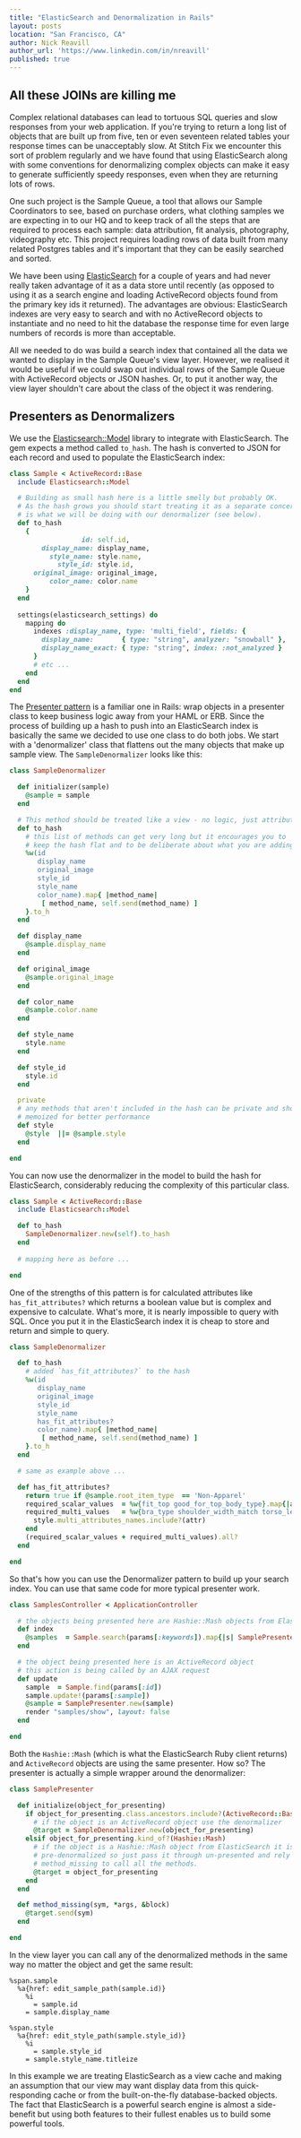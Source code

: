 ```yaml
---
title: "ElasticSearch and Denormalization in Rails"
layout: posts
location: "San Francisco, CA"
author: Nick Reavill
author_url: 'https://www.linkedin.com/in/nreavill'
published: true
---
```


## All these JOINs are killing me

Complex relational databases can lead to tortuous SQL queries and slow
responses from your web application. If you're trying to return a long list of
objects that are built up from five, ten or even seventeen related tables your
response times can be unacceptably slow. At Stitch Fix we encounter this sort of
problem regularly and we have found that using ElasticSearch along with some
conventions for denormalizing complex objects can make it easy to generate
sufficiently speedy responses, even when they are returning lots of rows.

One such project is the Sample Queue, a tool that allows our Sample
Coordinators to see, based on purchase orders, what clothing samples we are
expecting in to our HQ and to keep track of all the steps that are required to
process each sample: data attribution, fit analysis, photography, videography
etc. This project requires loading rows of data built from many related
Postgres tables and it's important that they can be easily searched and sorted.

We have been using [ElasticSearch][elasticsearch] for a couple of years and
had never really taken advantage of it as a data store until recently (as
opposed to using it as a search engine and loading ActiveRecord objects found
from the primary key ids it returned). The advantages are obvious: ElasticSearch
indexes are very easy to search and with no ActiveRecord objects to instantiate
and no need to hit the database the response time for even large numbers of
records is more than acceptable.

[elasticsearch]: http://www.elasticsearch.org/

All we needed to do was build a search index that contained all the data we
wanted to display in the Sample Queue's view layer. However, we realised it
would be useful if we could swap out individual rows of the Sample Queue with
ActiveRecord objects or JSON hashes. Or, to put it another way, the view layer
shouldn't care about the class of the object it was rendering.

## Presenters as Denormalizers

We use the [Elasticsearch::Model][elasticsearch-model] library to integrate with
ElasticSearch. The gem expects a method called `to_hash`. The hash is converted
to JSON for each record and used to populate the ElasticSearch index:

[elasticsearch-model]: https://github.com/elasticsearch/elasticsearch-rails/tree/master/elasticsearch-model

```ruby
class Sample < ActiveRecord::Base
  include Elasticsearch::Model

  # Building as small hash here is a little smelly but probably OK.
  # As the hash grows you should start treating it as a separate concern. This
  # is what we will be doing with our denormalizer (see below).
  def to_hash
    {
                  id: self.id,
        display_name: display_name,
          style_name: style.name,
            style_id: style.id,
      original_image: original_image,
          color_name: color.name
    }
  end
  
  settings(elasticsearch_settings) do
    mapping do
      indexes :display_name, type: 'multi_field', fields: {
        display_name:       { type: "string", analyzer: "snowball" },
        display_name_exact: { type: "string", index: :not_analyzed }
      }
      # etc ...
    end
  end
end
```
The [Presenter pattern][presenter-pattern] is a familiar one in Rails: wrap
objects in a presenter class to keep business logic away from your HAML or ERB.
Since the process of building up a hash to push into an ElasticSearch index
is basically the same we decided to use one class to do both jobs. We start with
a 'denormalizer' class that flattens out the many objects that make up sample
view. The `SampleDenormalizer` looks like this:

[presenter-pattern]: http://nithinbekal.com/posts/rails-presenters/ "Nithin Bekal on Presenters in Rails"

```ruby
class SampleDenormalizer

  def initializer(sample)
    @sample = sample
  end

  # This method should be treated like a view - no logic, just attributes
  def to_hash
    # this list of methods can get very long but it encourages you to
    # keep the hash flat and to be deliberate about what you are adding to it
    %w(id
       display_name
       original_image
       style_id
       style_name
       color_name).map{ |method_name|
        [ method_name, self.send(method_name) ]
    }.to_h
  end

  def display_name
    @sample.display_name
  end

  def original_image
    @sample.original_image
  end

  def color_name
    @sample.color.name
  end

  def style_name
    style.name
  end

  def style_id
    style.id
  end

  private
  # any methods that aren't included in the hash can be private and should be
  # memoized for better performance
  def style
    @style  ||= @sample.style
  end

end
```

You can now use the denormalizer in the model to build the hash for
ElasticSearch, considerably reducing the complexity of this particular class.

```ruby
class Sample < ActiveRecord::Base
  include Elasticsearch::Model

  def to_hash
    SampleDenormalizer.new(self).to_hash
  end
  
  # mapping here as before ...

end
```

One of the strengths of this pattern is for calculated attributes like
`has_fit_attributes?` which returns a boolean value but is complex and expensive
to calculate. What's more, it is nearly impossible to query with SQL. Once you
put it in the ElasticSearch index it is cheap to store and return and simple to
query.

```ruby
class SampleDenormalizer

  def to_hash
    # added `has_fit_attributes?` to the hash
    %w(id
       display_name
       original_image
       style_id
       style_name
       has_fit_attributes? 
       color_name).map{ |method_name|
        [ method_name, self.send(method_name) ]
    }.to_h
  end

  # same as example above ...

  def has_fit_attributes?
    return true if @sample.root_item_type  == 'Non-Apparel'
    required_scalar_values  = %w{fit_top good_for_top_body_type}.map{|attr| style.scalar_attributes.send(attr) }
    required_multi_values   = %w{bra_type shoulder_width_match torso_length_match}.map do |attr|
      style.multi_attributes_names.include?(attr)
    end
    (required_scalar_values + required_multi_values).all?
  end

end
```

So that's how you can use the Denormalizer pattern to build up your search
index. You can use that same code for more typical presenter work.

```ruby
class SamplesController < ApplicationController

  # the objects being presented here are Hashie::Mash objects from ElasticSearch
  def index
    @samples  = Sample.search(params[:keywords]).map{|s| SamplePresenter.new(s._source) }
  end

  # the object being presented here is an ActiveRecord object
  # this action is being called by an AJAX request
  def update
    sample  = Sample.find(params[:id])
    sample.update!(params[:sample])
    @sample = SamplePresenter.new(sample)
    render "samples/show", layout: false
  end

end
```

Both the `Hashie::Mash` (which is what the ElasticSearch Ruby client returns)
and `ActiveRecord` objects are using the same presenter. How so? The presenter
is actually a simple wrapper around the denormalizer:

```ruby
class SamplePresenter

  def initialize(object_for_presenting)
    if object_for_presenting.class.ancestors.include?(ActiveRecord::Base)
      # if the object is an ActiveRecord object use the denormalizer
      @target = SampleDenormalizer.new(object_for_presenting)
    elsif object_for_presenting.kind_of?(Hashie::Mash)
      # if the object is a Hashie::Mash object from ElasticSearch it is
      # pre-denormalized so just pass it through un-presented and rely on
      # method_missing to call all the methods.
      @target = object_for_presenting
    end
  end

  def method_missing(sym, *args, &block)
    @target.send(sym)
  end

end
```

In the view layer you can call any of the denormalized methods in the same way
no matter the object and get the same result:

```haml
%span.sample
  %a{href: edit_sample_path(sample.id)}
    %i
      = sample.id
    = sample.display_name

%span.style
  %a{href: edit_style_path(sample.style_id)}
    %i
      = sample.style_id           
    = sample.style_name.titleize
```

In this example we are treating ElasticSearch as a view cache and making an
assumption that our view may want display data from this quick-responding cache
or from the built-on-the-fly database-backed objects. The fact that
ElasticSearch is a powerful search engine is almost a side-benefit but using
both features to their fullest enables us to build some powerful tools.
